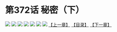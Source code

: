 # 第372话 秘密（下）
![](https://mhpic.xiaomingtaiji.net/comic/D/斗破苍穹拆分版/372话/1.jpg-zymk.middle.webp)
![](https://mhpic.xiaomingtaiji.net/comic/D/斗破苍穹拆分版/372话/2.jpg-zymk.middle.webp)
![](https://mhpic.xiaomingtaiji.net/comic/D/斗破苍穹拆分版/372话/3.jpg-zymk.middle.webp)
![](https://mhpic.xiaomingtaiji.net/comic/D/斗破苍穹拆分版/372话/4.jpg-zymk.middle.webp)
![](https://mhpic.xiaomingtaiji.net/comic/D/斗破苍穹拆分版/372话/5.jpg-zymk.middle.webp)
![](https://mhpic.xiaomingtaiji.net/comic/D/斗破苍穹拆分版/372话/6.jpg-zymk.middle.webp)
![](https://mhpic.xiaomingtaiji.net/comic/D/斗破苍穹拆分版/372话/7.jpg-zymk.middle.webp)
[【上一章】](./371.md)
[【目录】](./READMD.md)
[【下一章】](./373.md)
